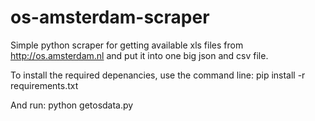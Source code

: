 # os-amsterdam-scraper
Simple python scraper for getting available xls files from http://os.amsterdam.nl and put it into one big json and csv file.

To install the required depenancies, use the command line:
pip install -r requirements.txt 

And run:
python getosdata.py
